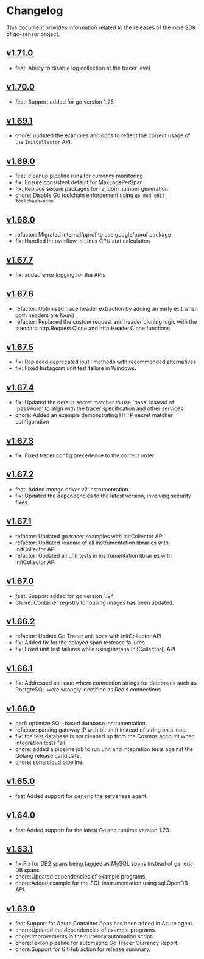 # Changelog

This document provides information related to the releases of the core SDK of
go-sensor project.

## [v1.71.0](https://github.com/instana/go-sensor/releases/tag/v1.71.0)

* feat: Ability to disable log collection at the tracer level

## [v1.70.0](https://github.com/instana/go-sensor/releases/tag/v1.70.0)

* feat: Support added for go version 1.25

## [v1.69.1](https://github.com/instana/go-sensor/releases/tag/v1.69.1)

* chore: updated the examples and docs to reflect the correct usage of the `InitCollector` API.

## [v1.69.0](https://github.com/instana/go-sensor/releases/tag/v1.69.0)

* feat: cleanup pipeline runs for currency monitoring
* fix: Ensure consistent default for MaxLogsPerSpan
* fix: Replace secure packages for random number generation
* chore: Disable Go toolchain enforcement using `go mod edit -toolchain=none`

## [v1.68.0](https://github.com/instana/go-sensor/releases/tag/v1.68.0)

* refactor: Migrated internal/pprof to use google/pprof package
* fix: Handled int overflow in Linux CPU stat calculation

## [v1.67.7](https://github.com/instana/go-sensor/releases/tag/v1.67.7)

* fix: added error logging for the APIs

## [v1.67.6](https://github.com/instana/go-sensor/releases/tag/v1.67.6)

* refactor: Optimised trace header extraction by adding an early exit when both headers are found
* refactor: Replaced the custom request and header cloning logic with the standard http.Request.Clone and http.Header.Clone functions

## [v1.67.5](https://github.com/instana/go-sensor/releases/tag/v1.67.5)

* fix: Replaced deprecated ioutil methods with recommended alternatives
* fix: Fixed Instagorm unit test failure in Windows.

## [v1.67.4](https://github.com/instana/go-sensor/releases/tag/v1.67.4)

* fix: Updated the default secret matcher to use 'pass' instead of 'password' to align with the tracer specification and other services
* chore: Added an example demonstrating HTTP secret matcher configuration

## [v1.67.3](https://github.com/instana/go-sensor/releases/tag/v1.67.3)

* fix: Fixed tracer config precedence to the correct order

## [v1.67.2](https://github.com/instana/go-sensor/releases/tag/v1.67.2)

* feat: Added mongo driver v2 instrumentation
* fix: Updated the dependencies to the latest version, involving security fixes.

## [v1.67.1](https://github.com/instana/go-sensor/releases/tag/v1.67.1)

* refactor: Updated go tracer examples with InitCollector API
* refactor: Updated readme of all instrumentation libraries with InitCollector API
* refactor: Updated all unit tests in instrumentation libraries with InitCollector API

## [v1.67.0](https://github.com/instana/go-sensor/releases/tag/v1.67.0)

* feat: Support added for go version 1.24
* Chore: Container registry for pulling images has been updated.

## [v1.66.2](https://github.com/instana/go-sensor/releases/tag/v1.66.2)

* refactor: Update Go Tracer unit tests with InitCollector API
* fix: Added fix for the delayed span testcase failures
* fix: Fixed unit test failures while using instana.InitCollector() API

## [v1.66.1](https://github.com/instana/go-sensor/releases/tag/v1.66.1)

* fix: Addressed an issue where connection strings for databases such as PostgreSQL were wrongly identified as Redis connections

## [v1.66.0](https://github.com/instana/go-sensor/releases/tag/v1.66.0)

* perf: optimize SQL-based database instrumentation.
* refactor: parsing gateway IP with bit shift instead of string on a loop.
* fix: the test database is not cleaned up from the Cosmos account when integration tests fail.
* chore: added a pipeline job to run unit and integration tests against the Golang release candidate.
* chore: sonarcloud pipeline.

## [v1.65.0](https://github.com/instana/go-sensor/releases/tag/v1.65.0)

* feat:Added support for generic the serverless agent.

## [v1.64.0](https://github.com/instana/go-sensor/releases/tag/v1.64.0)

* feat:Added support for the latest Golang runtime version 1.23.

## [v1.63.1](https://github.com/instana/go-sensor/releases/tag/v1.63.1)

* fix:Fix for DB2 spans being tagged as MySQL spans instead of generic DB spans.
* chore:Updated dependencies of example programs.
* chore:Added example for the SQL instrumentation using sql.OpenDB API.

## [v1.63.0](https://github.com/instana/go-sensor/releases/tag/v1.63.0)

* feat:Support for Azure Container Apps has been added in Azure agent.
* chore:Updated the dependencies of example programs.
* chore:Improvements in the currency automation script.
* chore:Tekton pipeline for automating Go Tracer Currency Report.
* chore:Support for GitHub action for release summary.
